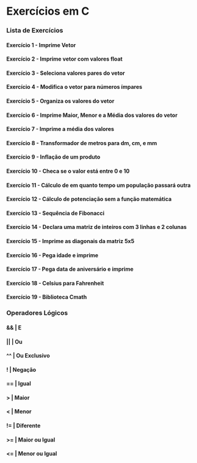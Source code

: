 # Exercícios em C
### Lista de Exercícios
#### Exercício 1 - Imprime Vetor
#### Exercício 2 - Imprime vetor com valores float
#### Exercício 3 - Seleciona valores pares do vetor
#### Exercício 4 - Modifica o vetor para números ímpares
#### Exercício 5 - Organiza os valores do vetor
#### Exercício 6 - Imprime Maior, Menor e a Média dos valores do vetor
#### Exercício 7 - Imprime a média dos valores
#### Exercício 8 - Transformador de metros para dm, cm, e mm
#### Exercício 9 - Inflação de um produto
#### Exercício 10 - Checa se o valor está entre 0 e 10
#### Exercício 11 - Cálculo de em quanto tempo um população passará outra
#### Exercício 12 - Cálculo de potenciação sem a função matemática
#### Exercício 13 - Sequência de Fibonacci
#### Exercício 14 - Declara uma matriz de inteiros com 3 linhas e 2 colunas
#### Exercício 15 - Imprime as diagonais da matriz 5x5
#### Exercício 16 - Pega idade e imprime
#### Exercício 17 - Pega data de aniversário e imprime
#### Exercício 18 - Celsius para Fahrenheit
#### Exercício 19 - Biblioteca Cmath

### Operadores Lógicos
#### && | E
#### || | Ou
#### ^^ | Ou Exclusivo
#### !  | Negação
#### == | Igual
#### >  | Maior
#### <  | Menor
#### != | Diferente
#### >= | Maior ou Igual
#### <= | Menor ou Igual